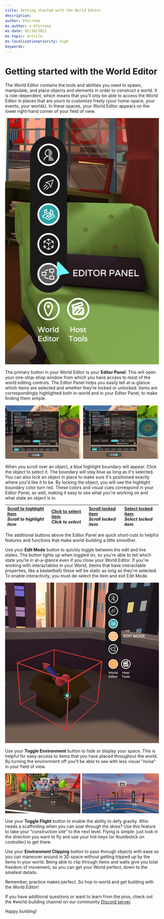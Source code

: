 ```yaml
---
title: Getting started with the World Editor
description: 
author: hferrone
ms.author: v-hferrone
ms.date: 02/10/2021
ms.topic: article
ms.localizationpriority: high
keywords: 
---
```


# Getting started with the World Editor

The World Editor contains the tools and abilities you need to spawn, manipulate, and place objects and elements in order to construct a world. It is role-dependent, which means that you’ll only be able to access the World Editor in places that are yours to customize freely (your home-space, your events, your worlds). In these spaces, your World Editor appears on the lower right-hand corner of your field of view.

![World editor panel options](images/world-editor-img-01.png)

The primary button in your World Editor is your **Editor Panel**. This will open your one-stop-shop window from which you have access to most of the world editing controls. The Editor Panel helps you easily tell at-a-glance which items are selected and whether they’re locked or unlocked. Items are correspondingly highlighted both in-world and in your Editor Panel, to make finding them simple. 

![World editor window](images/world-editor-img-02.png)

When you scroll over an object, a blue highlight boundary will appear. Click the object to select it. The boundary will stay blue as long as it's selected. You can also lock an object in place to make sure it's positioned exactly where you'd like it to be. By locking the object, you will see the highlight boundary color turn red. These colors and visual cues correspond in your Editor Panel, as well, making it easy to see what you're working on and what state an object is in.

| [Scroll to highlight item](images/world-editor-img-03.png) </br> *Scroll to highlight item*| [Click to select item](images/world-editor-img-04.png) </br> *Click to select* | [Scroll locked item](images/world-editor-img-05.png) </br> *Scroll locked item* | [Select locked item](images/world-editor-img-06.png) </br> *Select locked item* |
|:---|:---|:---|:---|

The additional buttons above the Editor Panel are quick short-cuts to helpful features and functions that make world-building a little smoother. 

Use your **Edit Mode** button to quickly toggle between the edit and live states. The button lights up when toggled on, so you’re able to tell which state you’re in at-a-glance even if you close your World Editor. If you're working with interactables in your World, (items that have interactable properties, like a basketball) these will be static as long as they're selected. To enable interactivity, you must de-select the item and exit Edit Mode.

![Object with edit mode selected](images/world-editor-img-07.png)

Use your **Toggle Environment** button to hide or display your space. This is helpful for easy-access to items that you have placed throughout the world. By turning the environment off you'll be able to see with less visual "noise" in your field of view.

![Toggle environment button to hide or display space](images/world-editor-img-08.png)

Use your **Toggle Flight** button to enable the ability to defy gravity. Who needs a scaffolding when you can soar through the skies? Use this feature to take your “construction site” to the next level. Flying is simple: just look in the direction you want to fly and use your hot-keys (or thumbstick on controller) to get there. 

Use your **Environment Clipping** button to pass through objects with ease so you can maneuver around in 3D space without getting tripped up by the items in your world. Being able to clip through items and walls give you total freedom of movement, so you can get your World perfect, down to the smallest details.  

Remember, practice makes perfect. So hop in-world and get building with the World Editor! 

If you have additional questions or want to learn from the pros, check out the #world-building channel on our community [Discord server](https://discord.com/invite/altspacevr). 

Happy building!